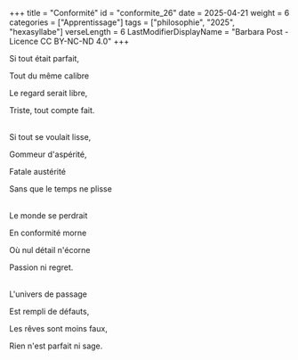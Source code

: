 +++
title = "Conformité"
id = "conformite_26"
date = 2025-04-21
weight = 6
categories = ["Apprentissage"]
tags = ["philosophie", "2025", "hexasyllabe"]
verseLength = 6
LastModifierDisplayName = "Barbara Post - Licence CC BY-NC-ND 4.0"
+++

Si tout était parfait,

Tout du même calibre

Le regard serait libre,

Triste, tout compte fait.

 \
Si tout se voulait lisse,

Gommeur d'aspérité,

Fatale austérité

Sans que le temps ne plisse

 \
Le monde se perdrait

En conformité morne

Où nul détail n'écorne

Passion ni regret.

 \
L'univers de passage

Est rempli de défauts,

Les rêves sont moins faux,

Rien n'est parfait ni sage.
